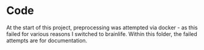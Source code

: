 # Code

At the start of this project, preprocessing was attempted via docker - as this failed for various reasons I switched to brainlife. Within this folder, the failed attempts are for documentation.